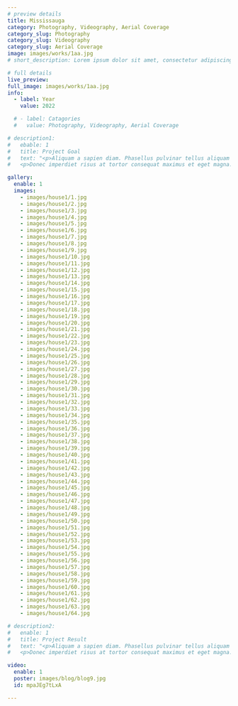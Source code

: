 ```yaml
---
# preview details
title: Mississauga
category: Photography, Videography, Aerial Coverage
category_slug: Photography
category_slug: Videography
category_slug: Aerial Coverage
image: images/works/1aa.jpg
# short_description: Lorem ipsum dolor sit amet, consectetur adipiscing elit, sed do eiusmod tempor incididunt ut labore et dolore.

# full details
live_preview: 
full_image: images/works/1aa.jpg
info:
  - label: Year
    value: 2022

  # - label: Catagories
  #   value: Photography, Videography, Aerial Coverage

# description1:
#   ebable: 1
#   title: Project Goal
#   text: "<p>Aliquam a sapien diam. Phasellus pulvinar tellus aliquam eleifend consectetur. Sed bibendum leo quis rutrum aliquetmorbi.</p>
#   <p>Donec imperdiet risus at tortor consequat maximus et eget magna. Cras ornare sagittis augue, id sollicitudin justo tristique ut. Nullam ex enim, euismod vel bibendum ultrices, fringilla vel eros. Donec euismod leo lectus, et euismod metus euismod sed. Quisque quis suscipit ipsum, at pellentesque velit. Duis a congue sem.</p>"

gallery:
  enable: 1
  images:
    - images/house1/1.jpg
    - images/house1/2.jpg
    - images/house1/3.jpg
    - images/house1/4.jpg
    - images/house1/5.jpg
    - images/house1/6.jpg
    - images/house1/7.jpg
    - images/house1/8.jpg
    - images/house1/9.jpg
    - images/house1/10.jpg
    - images/house1/11.jpg
    - images/house1/12.jpg
    - images/house1/13.jpg
    - images/house1/14.jpg
    - images/house1/15.jpg
    - images/house1/16.jpg
    - images/house1/17.jpg
    - images/house1/18.jpg
    - images/house1/19.jpg
    - images/house1/20.jpg
    - images/house1/21.jpg
    - images/house1/22.jpg
    - images/house1/23.jpg
    - images/house1/24.jpg
    - images/house1/25.jpg
    - images/house1/26.jpg
    - images/house1/27.jpg
    - images/house1/28.jpg
    - images/house1/29.jpg
    - images/house1/30.jpg
    - images/house1/31.jpg
    - images/house1/32.jpg
    - images/house1/33.jpg
    - images/house1/34.jpg
    - images/house1/35.jpg
    - images/house1/36.jpg
    - images/house1/37.jpg
    - images/house1/38.jpg
    - images/house1/39.jpg
    - images/house1/40.jpg
    - images/house1/41.jpg
    - images/house1/42.jpg
    - images/house1/43.jpg
    - images/house1/44.jpg
    - images/house1/45.jpg
    - images/house1/46.jpg
    - images/house1/47.jpg
    - images/house1/48.jpg
    - images/house1/49.jpg
    - images/house1/50.jpg
    - images/house1/51.jpg
    - images/house1/52.jpg
    - images/house1/53.jpg
    - images/house1/54.jpg
    - images/house1/55.jpg
    - images/house1/56.jpg
    - images/house1/57.jpg
    - images/house1/58.jpg
    - images/house1/59.jpg
    - images/house1/60.jpg
    - images/house1/61.jpg
    - images/house1/62.jpg
    - images/house1/63.jpg
    - images/house1/64.jpg

# description2:
#   enable: 1
#   title: Project Result
#   text: "<p>Aliquam a sapien diam. Phasellus pulvinar tellus aliquam eleifend consectetur. Sed bibendum leo quis rutrum aliquetmorbi.</p>
#   <p>Donec imperdiet risus at tortor consequat maximus et eget magna. Cras ornare sagittis augue, id sollicitudin justo tristique ut. Nullam ex enim, euismod vel bibendum ultrices, fringilla vel eros. Donec euismod leo lectus, et euismod metus euismod sed. Quisque quis suscipit ipsum, at pellentesque velit. Duis a congue sem.</p>"

video:
  enable: 1
  poster: images/blog/blog9.jpg
  id: mpaJEg7tLxA

---
```


